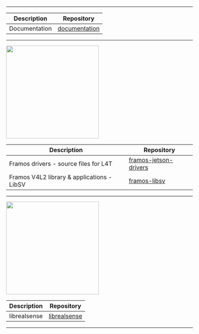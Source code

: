 --------------------------------------------------------------------------------------------------------------------------------

| Description   | Repository                                                   |
|---------------|--------------------------------------------------------------|
| Documentation | [documentation](https://github.com/framosgmbh/documentation.git) |

---------------------------------------------------------------------------------------------------------------------------------

<img src="https://www.nvidia.com/content/dam/en-zz/Solutions/about-nvidia/logo-and-brand/01-nvidia-logo-horiz-500x200-2c50-d.png" width="250">

| Description                                | Repository                                                                       |
|--------------------------------------------|----------------------------------------------------------------------------------|
| Framos drivers - source files for L4T      | [framos-jetson-drivers](https://github.com/framosgmbh/framos-jetson-drivers.git) |
| Framos V4L2 library & applications - LibSV | [framos-libsv](https://github.com/framosgmbh/libsv.git)                          |

---------------------------------------------------------------------------------------------------------------------------------

<img src="https://www.intelrealsense.com/wp-content/uploads/2024/01/realsense-sparked-rgb-onlight-378px.png" width="250">

| Description  | Repository                                                 |
|--------------|------------------------------------------------------------|
| librealsense | [librealsense](https://github.com/framosgmbh/librealsense.git) |

---------------------------------------------------------------------------------------------------------------------------------
